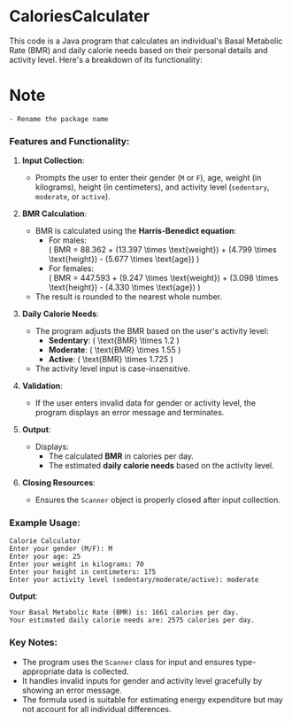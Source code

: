 # CaloriesCalculater

This code is a Java program that calculates an individual's Basal Metabolic Rate (BMR) and daily calorie needs based on their personal details and activity level. Here's a breakdown of its functionality:

# Note
    - Rename the package name
### Features and Functionality:
1. **Input Collection**:
   - Prompts the user to enter their gender (`M` or `F`), age, weight (in kilograms), height (in centimeters), and activity level (`sedentary`, `moderate`, or `active`).

2. **BMR Calculation**:
   - BMR is calculated using the **Harris-Benedict equation**:
     - For males:  
       \( BMR = 88.362 + (13.397 \times \text{weight}) + (4.799 \times \text{height}) - (5.677 \times \text{age}) \)
     - For females:  
       \( BMR = 447.593 + (9.247 \times \text{weight}) + (3.098 \times \text{height}) - (4.330 \times \text{age}) \)
   - The result is rounded to the nearest whole number.

3. **Daily Calorie Needs**:
   - The program adjusts the BMR based on the user's activity level:
     - **Sedentary**: \( \text{BMR} \times 1.2 \)
     - **Moderate**: \( \text{BMR} \times 1.55 \)
     - **Active**: \( \text{BMR} \times 1.725 \)
   - The activity level input is case-insensitive.

4. **Validation**:
   - If the user enters invalid data for gender or activity level, the program displays an error message and terminates.

5. **Output**:
   - Displays:
     - The calculated **BMR** in calories per day.
     - The estimated **daily calorie needs** based on the activity level.

6. **Closing Resources**:
   - Ensures the `Scanner` object is properly closed after input collection.

### Example Usage:
```
Calorie Calculator
Enter your gender (M/F): M
Enter your age: 25
Enter your weight in kilograms: 70
Enter your height in centimeters: 175
Enter your activity level (sedentary/moderate/active): moderate
```

**Output**:
```
Your Basal Metabolic Rate (BMR) is: 1661 calories per day.
Your estimated daily calorie needs are: 2575 calories per day.
```

### Key Notes:
- The program uses the `Scanner` class for input and ensures type-appropriate data is collected.
- It handles invalid inputs for gender and activity level gracefully by showing an error message.
- The formula used is suitable for estimating energy expenditure but may not account for all individual differences.